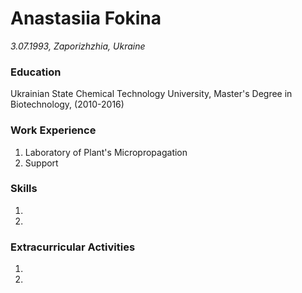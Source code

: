 # **Anastasiia Fokina**

*3.07.1993, Zaporizhzhia, Ukraine*

### **Education**
Ukrainian State Chemical Technology University, Master's Degree in Biotechnology, (2010-2016)

### **Work Experience**
1. Laboratory of Plant's Micropropagation
1. Support

### **Skills**
1.
1.

### **Extracurricular Activities**
1.
1.

